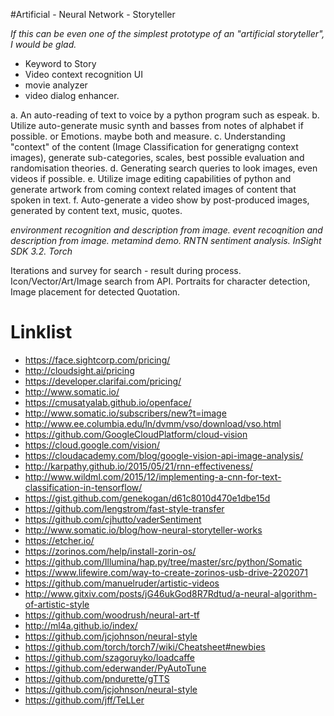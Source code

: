 #Artificial - Neural Network - Storyteller

*If this can be even one of the simplest prototype of an "artificial storyteller", I would be glad.*

 - Keyword to Story
 - Video context recognition UI
 - movie analyzer
 - video dialog enhancer.
 
 a. An auto-reading of text to voice by a python program such as espeak.
 b. Utilize auto-generate music synth and basses from notes of alphabet if possible. or Emotions. maybe both and measure. 
 c. Understanding "context" of the content (Image Classification for generatigng context images), generate sub-categories, scales, best possible evaluation and randomisation theories.
 d. Generating search queries to look images, even videos if possible.
 e. Utilize image editing capabilities of python and generate artwork from coming context related images of content that spoken in text.
 f. Auto-generate a video show by post-produced images, generated by content text, music, quotes.
 
 *environment recognition and description from image.
  event recoqnition and description from image.
  metamind demo. RNTN sentiment analysis. InSight SDK 3.2. Torch*
  
 Iterations and survey for search - result during process. Icon/Vector/Art/Image search from API. Portraits for character detection, Image placement for detected Quotation. 
 
  # Linklist
  - https://face.sightcorp.com/pricing/
  - http://cloudsight.ai/pricing
  - https://developer.clarifai.com/pricing/
  - http://www.somatic.io/
  - https://cmusatyalab.github.io/openface/
  - http://www.somatic.io/subscribers/new?t=image
  - http://www.ee.columbia.edu/ln/dvmm/vso/download/vso.html
  - https://github.com/GoogleCloudPlatform/cloud-vision
  - https://cloud.google.com/vision/
  - https://cloudacademy.com/blog/google-vision-api-image-analysis/
  - http://karpathy.github.io/2015/05/21/rnn-effectiveness/
  - http://www.wildml.com/2015/12/implementing-a-cnn-for-text-classification-in-tensorflow/
  - https://gist.github.com/genekogan/d61c8010d470e1dbe15d
  - https://github.com/lengstrom/fast-style-transfer
  - https://github.com/cjhutto/vaderSentiment
  - http://www.somatic.io/blog/how-neural-storyteller-works
  - https://etcher.io/
  - https://zorinos.com/help/install-zorin-os/
  - https://github.com/Illumina/hap.py/tree/master/src/python/Somatic
  - https://www.lifewire.com/way-to-create-zorinos-usb-drive-2202071
  - https://github.com/manuelruder/artistic-videos
  - http://www.gitxiv.com/posts/jG46ukGod8R7Rdtud/a-neural-algorithm-of-artistic-style
  - https://github.com/woodrush/neural-art-tf
  - http://ml4a.github.io/index/
  - https://github.com/jcjohnson/neural-style
  - https://github.com/torch/torch7/wiki/Cheatsheet#newbies
  - https://github.com/szagoruyko/loadcaffe
  - https://github.com/ederwander/PyAutoTune
  - https://github.com/pndurette/gTTS
  - https://github.com/jcjohnson/neural-style
  - https://github.com/jff/TeLLer
